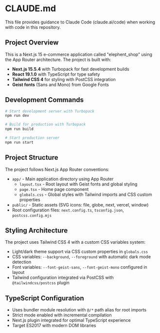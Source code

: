 # CLAUDE.md

This file provides guidance to Claude Code (claude.ai/code) when working with code in this repository.

## Project Overview

This is a Next.js 15 e-commerce application called "elephent_shop" using the App Router architecture. The project is built with:

- **Next.js 15.5.4** with Turbopack for fast development builds
- **React 19.1.0** with TypeScript for type safety
- **Tailwind CSS 4** for styling with PostCSS integration
- **Geist fonts** (Sans and Mono) from Google Fonts

## Development Commands

```bash
# Start development server with Turbopack
npm run dev

# Build for production with Turbopack
npm run build

# Start production server
npm run start
```

## Project Structure

The project follows Next.js App Router conventions:

- `app/` - Main application directory using App Router
  - `layout.tsx` - Root layout with Geist fonts and global styling
  - `page.tsx` - Home page component
  - `globals.css` - Global styles with Tailwind imports and CSS custom properties
- `public/` - Static assets (SVG icons: file, globe, next, vercel, window)
- Root configuration files: `next.config.ts`, `tsconfig.json`, `postcss.config.mjs`

## Styling Architecture

The project uses Tailwind CSS 4 with a custom CSS variables system:
- Light/dark theme support via CSS custom properties in `globals.css`
- CSS variables: `--background`, `--foreground` with automatic dark mode detection
- Font variables: `--font-geist-sans`, `--font-geist-mono` configured in layout
- Tailwind configuration integrated via PostCSS with `@tailwindcss/postcss` plugin

## TypeScript Configuration

- Uses bundler module resolution with `@/*` path alias for root imports
- Strict mode enabled with incremental compilation
- Next.js plugin integrated for optimal TypeScript experience
- Target ES2017 with modern DOM libraries